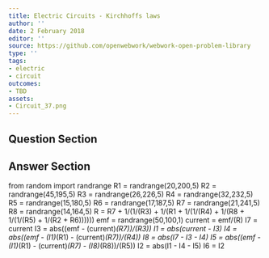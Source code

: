 ```yaml
---
title: Electric Circuits - Kirchhoffs laws
author: ''
date: 2 February 2018
editor: ''
source: https://github.com/openwebwork/webwork-open-problem-library
type: ''
tags:
- electric
- circuit
outcomes:
- TBD
assets:
- Circuit_37.png
---
```


## Question Section 




## Answer Section

from random import randrange
R1 = randrange(20,200,5)
R2 = randrange(45,195,5)
R3 = randrange(26,226,5)
R4 = randrange(32,232,5)
R5 = randrange(15,180,5)
R6 = randrange(17,187,5)
R7 = randrange(21,241,5)
R8 = randrange(14,164,5)
R = R7 + 1/(1/(R3) + 1/(R1 + 1/(1/(R4) + 1/(R8 + 1/(1/(R5) + 1/(R2 + R6))))))
emf = randrange(50,100,1)
current = emf/(R)
I7 = current
I3 = abs((emf - (current)*(R7))/(R3))
I1 = abs(current - I3)
I4 = abs((emf - (I1)*(R1) - (current)*(R7))/(R4))
I8 = abs(I7 - I3 - I4)
I5 = abs((emf - (I1)*(R1) - (current)*(R7) - (I8)*(R8))/(R5))
I2 = abs(I1 - I4 - I5)
I6 = I2